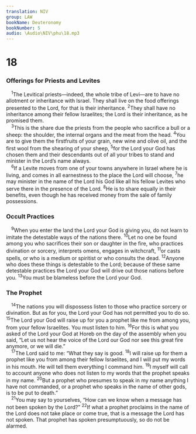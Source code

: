 ```yaml
---
translation: NIV
group: LAW
bookName: Deuteronomy 
bookNumber: 5
audio: \Audio\NIV\phu\18.mp3
---
```


<div class="title"><h1>18</h1><h3>Offerings for Priests and Levites </h3></div>
<span class="verse phu_18_1"> <sup>1</sup>The Levitical priests—indeed, the whole tribe of Levi—are to have no allotment or inheritance with Israel. They shall live on the food offerings presented to the Lord, for that is their inheritance. </span>
<span class="verse phu_18_2"><sup>2</sup>They shall have no inheritance among their fellow Israelites; the Lord is their inheritance, as he promised them. <br/></span>
<span class="verse phu_18_3"> <sup>3</sup>This is the share due the priests from the people who sacrifice a bull or a sheep: the shoulder, the internal organs and the meat from the head. </span>
<span class="verse phu_18_4"><sup>4</sup>You are to give them the firstfruits of your grain, new wine and olive oil, and the first wool from the shearing of your sheep, </span>
<span class="verse phu_18_5"><sup>5</sup>for the Lord your God has chosen them and their descendants out of all your tribes to stand and minister in the Lord’s name always. <br/></span>
<span class="verse phu_18_6"> <sup>6</sup>If a Levite moves from one of your towns anywhere in Israel where he is living, and comes in all earnestness to the place the Lord will choose, </span>
<span class="verse phu_18_7"><sup>7</sup>he may minister in the name of the Lord his God like all his fellow Levites who serve there in the presence of the Lord. </span>
<span class="verse phu_18_8"><sup>8</sup>He is to share equally in their benefits, even though he has received money from the sale of family possessions. <br/></span>
<div class="title"><h3>Occult Practices </h3></div>
<span class="verse phu_18_9"> <sup>9</sup>When you enter the land the Lord your God is giving you, do not learn to imitate the detestable ways of the nations there. </span>
<span class="verse phu_18_10"><sup>10</sup>Let no one be found among you who sacrifices their son or daughter in the fire, who practices divination or sorcery, interprets omens, engages in witchcraft, </span>
<span class="verse phu_18_11"><sup>11</sup>or casts spells, or who is a medium or spiritist or who consults the dead. </span>
<span class="verse phu_18_12"><sup>12</sup>Anyone who does these things is detestable to the Lord; because of these same detestable practices the Lord your God will drive out those nations before you. </span>
<span class="verse phu_18_13"><sup>13</sup>You must be blameless before the Lord your God. <br/></span>
<div class="title"><h3>The Prophet </h3></div>
<span class="verse phu_18_14"> <sup>14</sup>The nations you will dispossess listen to those who practice sorcery or divination. But as for you, the Lord your God has not permitted you to do so. </span>
<span class="verse phu_18_15"><sup>15</sup>The Lord your God will raise up for you a prophet like me from among you, from your fellow Israelites. You must listen to him. </span>
<span class="verse phu_18_16"><sup>16</sup>For this is what you asked of the Lord your God at Horeb on the day of the assembly when you said, “Let us not hear the voice of the Lord our God nor see this great fire anymore, or we will die.” <br/></span>
<span class="verse phu_18_17"> <sup>17</sup>The Lord said to me: “What they say is good. </span>
<span class="verse phu_18_18"><sup>18</sup>I will raise up for them a prophet like you from among their fellow Israelites, and I will put my words in his mouth. He will tell them everything I command him. </span>
<span class="verse phu_18_19"><sup>19</sup>I myself will call to account anyone who does not listen to my words that the prophet speaks in my name. </span>
<span class="verse phu_18_20"><sup>20</sup>But a prophet who presumes to speak in my name anything I have not commanded, or a prophet who speaks in the name of other gods, is to be put to death.” <br/></span>
<span class="verse phu_18_21"> <sup>21</sup>You may say to yourselves, “How can we know when a message has not been spoken by the Lord?” </span>
<span class="verse phu_18_22"><sup>22</sup>If what a prophet proclaims in the name of the Lord does not take place or come true, that is a message the Lord has not spoken. That prophet has spoken presumptuously, so do not be alarmed. <br/></span>
